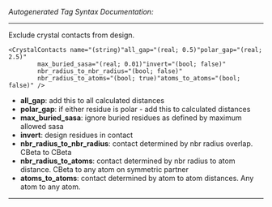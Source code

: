 _Autogenerated Tag Syntax Documentation:_

---
Exclude crystal contacts from design.

```
<CrystalContacts name="(string)"all_gap="(real; 0.5)"polar_gap="(real; 2.5)"
        max_buried_sasa="(real; 0.01)"invert="(bool; false)"
        nbr_radius_to_nbr_radius="(bool; false)"
        nbr_radius_to_atoms="(bool; true)"atoms_to_atoms="(bool; false)" />
```

-   **all_gap**: add this to all calculated distances
-   **polar_gap**: if either residue is polar - add this to calculated distances
-   **max_buried_sasa**: ignore buried residues as defined by maximum allowed sasa
-   **invert**: design residues in contact
-   **nbr_radius_to_nbr_radius**: contact determined by nbr radius overlap. CBeta to CBeta
-   **nbr_radius_to_atoms**: contact determined by nbr radius to atom distance. CBeta to any atom on symmetric partner
-   **atoms_to_atoms**: contact determined by atom to atom distances. Any atom to any atom.

---
